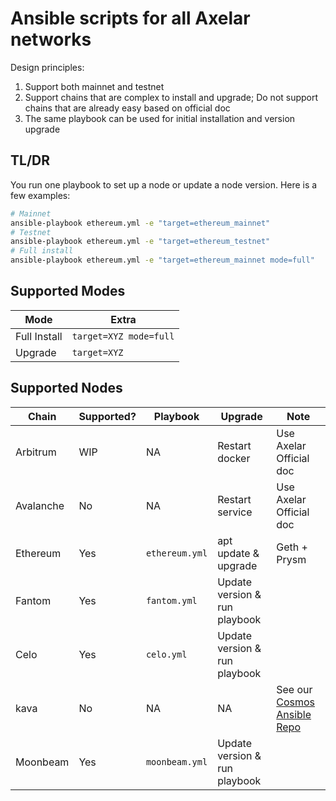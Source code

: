 # Ansible scripts for all Axelar networks

Design principles:

1. Support both mainnet and testnet
1. Support chains that are complex to install and upgrade; Do not support chains that are already easy based on official doc
1. The same playbook can be used for initial installation and version upgrade

## TL/DR

You run one playbook to set up a node or update a node version. Here is a few examples:

```bash
# Mainnet
ansible-playbook ethereum.yml -e "target=ethereum_mainnet"
# Testnet
ansible-playbook ethereum.yml -e "target=ethereum_testnet"
# Full install
ansible-playbook ethereum.yml -e "target=ethereum_mainnet mode=full"
```

## Supported Modes

| Mode         | Extra                  |
| ------------ | ---------------------- |
| Full Install | `target=XYZ mode=full` |
| Upgrade      | `target=XYZ`           |

## Supported Nodes

| Chain     | Supported? | Playbook       | Upgrade                       | Note                                                                         |
| --------- | ---------- | -------------- | ----------------------------- | ---------------------------------------------------------------------------- |
| Arbitrum  | WIP        | NA             | Restart docker                | Use Axelar Official doc                                                      |
| Avalanche | No         | NA             | Restart service               | Use Axelar Official doc                                                      |
| Ethereum  | Yes        | `ethereum.yml` | apt update & upgrade          | Geth + Prysm                                                                 |
| Fantom    | Yes        | `fantom.yml`   | Update version & run playbook |                                                                              |
| Celo      | Yes        | `celo.yml`     | Update version & run playbook |                                                                              |
| kava      | No         | NA             | NA                            | See our [Cosmos Ansible Repo](https://github.com/polkachu/cosmos-validators) |
| Moonbeam  | Yes        | `moonbeam.yml` | Update version & run playbook |                                                                              |
